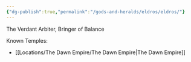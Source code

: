 ```yaml
---
{"dg-publish":true,"permalink":"/gods-and-heralds/eldros/eldros/"}
---
```


The Verdant Arbiter, Bringer of Balance

Known Temples:
- [[Locations/The Dawn Empire/The Dawn Empire\|The Dawn Empire]]

